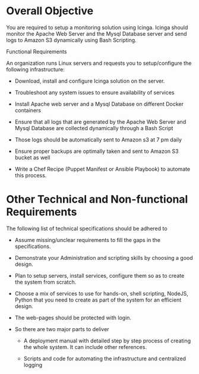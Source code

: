 # Overall Objective

You are required to setup a monitoring solution using Icinga. Icinga should monitor the Apache Web Server and the Mysql Database server and send logs to Amazon S3 dynamically using Bash Scripting.

Functional Requirements

An organization runs Linux servers and requests you to setup/configure the following infrastructure:

* Download, install and configure Icinga solution on the server.

* Troubleshoot any system issues to ensure availability of services

* Install Apache web server and a Mysql Database on different Docker containers

* Ensure that all logs that are generated by the Apache Web Server and Mysql Database are collected dynamically through a Bash Script

* Those logs should be automatically sent to Amazon s3 at 7 pm daily

* Ensure proper backups are optimally taken and sent to Amazon S3 bucket as well

* Write a Chef Recipe (Puppet Manifest or Ansible Playbook) to automate this process.

# Other Technical and Non-functional Requirements

The following list of technical specifications should be adhered to

* Assume missing/unclear requirements to fill the gaps in the specifications.

* Demonstrate your Administration and scripting skills by choosing a good design.

* Plan to setup servers, install services, configure them so as to create the system from scratch.

* Choose a mix of services to use for hands-on, shell scripting, NodeJS, Python that you need to create as part of the system for an efficient design.

* The web-pages should be protected with login.

* So there are two major parts to deliver

  * A deployment manual with detailed step by step process of creating the whole system. It can include other references.

  * Scripts and code for automating the infrastructure and centralized logging

